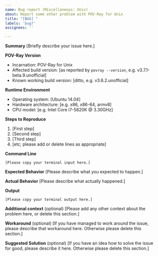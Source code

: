 ```yaml
---
name: Bug report (Miscellaneous: Unix)
about: Report some other problem with POV-Ray for Unix
title: "[BUG] "
labels: 'bug?'
assignees: ''

---
```


<!-- -----------------------------------------------------------------------------------------------
PLEASE REPLACE any placeholder texts in this report. We know them by heart, and don't need them
repeated in every issue report. Placeholders are marked with square brackets, which we kindly ask
you to remove as well.
Also, PLEASE DELETE any sections that you would leave empty.
------------------------------------------------------------------------------------------------ -->

**Summary**
[Briefly describe your issue here.]

**POV-Ray Version**
  - Incarnation: POV-Ray for Unix
  - Affected build version: [as reported by `povray --version`, e.g. v3.7.1-beta.9.unofficial]
  - Known working build version: [ditto, e.g. v3.6.2.unofficial]

**Runtime Environment**
  - Operating system: [Ubuntu 14.04]
  - Hardware architecture: [e.g. x86, x86-64, armv8]
  - CPU model: [e.g. Intel Core i7-5820K @ 3.30GHz]

**Steps to Reproduce**
 1. [First step]
 2. [Second step]
 3. [Third step]
 4. [etc; please add or delete lines as appropriate]

**Command Line**
~~~
[Please copy your terminal input here.]
~~~

**Expected Behavior**
[Please describe what you expected to happen.]

**Actual Behavior**
[Please describe what actually happened.]

**Output**
~~~
[Please copy your terminal output here.]
~~~

**Additional context** (optional)
[Please add any other context about the problem here, or delete this section.]

**Workaround** (optional)
[If you have managed to work around the issue, please describe that workaround here.
Otherwise please delete this section.]

**Suggested Solution** (optional)
[If you have an idea how to solve the issue for good, please describe it here.
Otherwise please delete this section.]

<!-- -----------------------------------------------------------------------------------------------
NOTE: Please take a moment to PREVIEW your report before submitting it.
------------------------------------------------------------------------------------------------ -->
